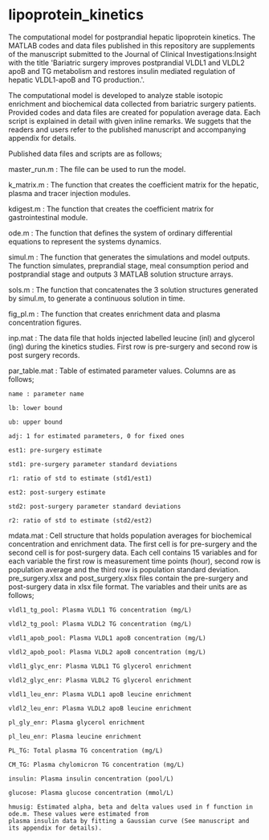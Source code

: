 # lipoprotein_kinetics

The computational model for postprandial hepatic lipoprotein kinetics.
The MATLAB codes and data files published in this repository are supplements of the manuscript submitted to the Journal of Clinical Investigations:Insight with the title 'Bariatric surgery improves postprandial VLDL1 and VLDL2 apoB and TG metabolism and restores insulin mediated regulation of hepatic VLDL1-apoB and TG production.'.

The computational model is developed to analyze stable isotopic enrichment and biochemical data collected from bariatric surgery patients.
Provided codes and data files are created for population average data.
Each script is explained in detail with given inline remarks. 
We suggets that the readers and users refer to the published manuscript and accompanying appendix for details.


Published data files and scripts are as follows;

master_run.m : The file can be used to run the model.

k_matrix.m : The function that creates the coefficient matrix for the hepatic, plasma and tracer injection modules.

kdigest.m : The function that creates the coefficient matrix for gastrointestinal module.

ode.m : The function that defines the system of ordinary differential equations to represent the systems dynamics.

simul.m : The function that generates the simulations and model outputs. The function simulates, preprandial stage, meal consumption period and postprandial stage and outputs 3 MATLAB solution structure arrays.

sols.m : The function that concatenates the 3 solution structures generated by simul.m, to generate a continuous solution in time.

fig_pl.m : The function that creates enrichment data and plasma concentration figures.

inp.mat : The data file that holds injected labelled leucine (inl) and glycerol (ing) during the kinetics studies. First row is pre-surgery and second row is post surgery records.

par_table.mat : Table of estimated parameter values. Columns are as follows;

	name : parameter name
	
	lb: lower bound
	
	ub: upper bound
	
	adj: 1 for estimated parameters, 0 for fixed ones
	
	est1: pre-surgery estimate
	
	std1: pre-surgery parameter standard deviations
	
	r1: ratio of std to estimate (std1/est1)
	
	est2: post-surgery estimate
	
	std2: post-surgery parameter standard deviations
	
	r2: ratio of std to estimate (std2/est2)

mdata.mat : Cell structure that holds population averages for biochemical concentration and enrichment data. The first cell is for pre-surgery and the second cell is for post-surgery data. Each cell contains 15 variables and for each variable the first row is measurement time points (hour), second row is population average and the third row is population standard deviation. pre_surgery.xlsx and post_surgery.xlsx files contain the pre-surgery and post-surgery data in xlsx file format. The variables and their units are as follows;

	vldl1_tg_pool: Plasma VLDL1 TG concentration (mg/L)
	
	vldl2_tg_pool: Plasma VLDL2 TG concentration (mg/L)
	
	vldl1_apob_pool: Plasma VLDL1 apoB concentration (mg/L)
	
	vldl2_apob_pool: Plasma VLDL2 apoB concentration (mg/L)	
	
	vldl1_glyc_enr: Plasma VLDL1 TG glycerol enrichment
	
	vldl2_glyc_enr: Plasma VLDL2 TG glycerol enrichment
	
	vldl1_leu_enr: Plasma VLDL1 apoB leucine enrichment
	
	vldl2_leu_enr: Plasma VLDL2 apoB leucine enrichment
	
	pl_gly_enr: Plasma glycerol enrichment
	
	pl_leu_enr: Plasma leucine enrichment
	
	PL_TG: Total plasma TG concentration (mg/L)
	
	CM_TG: Plasma chylomicron TG concentration (mg/L)
	
	insulin: Plasma insulin concentration (pool/L)
	
	glucose: Plasma glucose concentration (mmol/L)
	
	hmusig: Estimated alpha, beta and delta values used in f function in ode.m. These values were estimated from
	plasma insulin data by fitting a Gaussian curve (See manuscript and its appendix for details).
